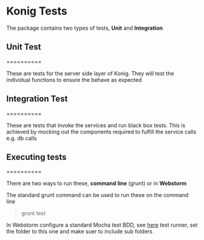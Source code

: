 # Konig Tests

The package contains two types of tests, **Unit** and **Integration**

## Unit Test
==========

These are tests for the server side layer of Konig. They will test the individual functions to ensure the behave as 
expected

## Integration Test
==========

These are tests that invoke the services and run black box tests. This is achieved by mocking out the components 
required to fulfill the service calls e.g. db calls

## Executing tests
==========

There are two ways to run these, **command line** (grunt) or in **Webstorm**

The standard grunt command can be used to run these on the command line 

> grunt test

In Webstorm configure a standard Mocha test BDD, see [here](http://visionmedia.github.io/mocha/#interfaces) test runner, 
set the folder to this one and make suer to include sub folders